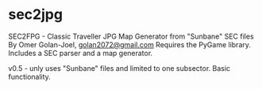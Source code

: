 # sec2jpg
SEC2FPG - Classic Traveller JPG Map Generator from "Sunbane" SEC files
By Omer Golan-Joel, golan2072@gmail.com
Requires the PyGame library.
Includes a SEC parser and a map generator.

v0.5 - unly uses "Sunbane" files and limited to one subsector. Basic functionality.
